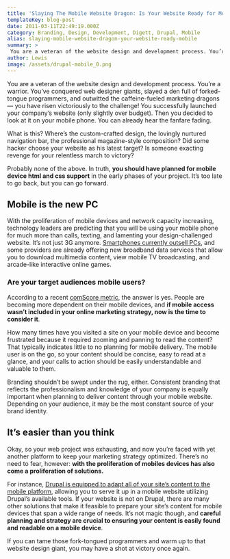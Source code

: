 ```yaml
---
title: 'Slaying The Mobile Website Dragon: Is Your Website Ready for Mobile?'
templateKey: blog-post
date: 2011-03-11T22:49:19.000Z
category: Branding, Design, Development, Digett, Drupal, Mobile
alias: slaying-mobile-website-dragon-your-website-ready-mobile
summary: > 
 You are a veteran of the website design and development process. You’re a warrior. You’ve conquered web designer giants, slayed a den full of forked-tongue programmers, and outwitted the caffeine-fueled marketing dragons — you have risen victoriously to the challenge! You successfully launched your company’s website (only slightly over budget). Then you decided to look at it on your mobile phone. You can already hear the fanfare fading.
author: Lewis
image: /assets/drupal-mobile_0.png
---
```


You are a veteran of the website design and development process. You’re a warrior. You’ve conquered web designer giants, slayed a den full of forked-tongue programmers, and outwitted the caffeine-fueled marketing dragons — you have risen victoriously to the challenge! You successfully launched your company’s website (only slightly over budget). Then you decided to look at it on your mobile phone. You can already hear the fanfare fading.

What is this? Where’s the custom-crafted design, the lovingly nurtured navigation bar, the professional magazine-style composition? Did some hacker choose your website as his latest target? Is someone exacting revenge for your relentless march to victory?

Probably none of the above. In truth, **you should have planned for mobile device html and css support** in the early phases of your project. It’s too late to go back, but you can go forward.

Mobile is the new PC
--------------------

With the proliferation of mobile devices and network capacity increasing, technology leaders are predicting that you will be using your mobile phone for much more than calls, texting, and lamenting your design-challenged website. It’s not just 3G anymore. [Smartphones currently outsell PCs](http://www.idc.com/about/viewpressrelease.jsp?containerId=prUS22689111&sectionId=null&elementId=null&pageType=SYNOPSIS), and some providers are already offering new broadband data services that allow you to download multimedia content, view mobile TV broadcasting, and arcade-like interactive online games.

### Are your target audiences mobile users?

According to a recent [comScore metric](http://googlemobileads.blogspot.com/), the answer is yes. People are becoming more dependent on their mobile devices, and **if mobile access wasn’t included in your online marketing strategy, now is the time to consider it**.

How many times have you visited a site on your mobile device and become frustrated because it required zooming and panning to read the content? That typically indicates little to no planning for mobile delivery. The mobile user is on the go, so your content should be concise, easy to read at a glance, and your calls to action should be easily understandable and valuable to them.

Branding shouldn’t be swept under the rug, either. Consistent branding that reflects the professionalism and knowledge of your company is equally important when planning to deliver content through your mobile website. Depending on your audience, it may be the most constant source of your brand identity.

It’s easier than you think
--------------------------

Okay, so your web project was exhausting, and now you’re faced with yet another platform to keep your marketing strategy optimized. There’s no need to fear, however: **with the proliferation of mobiles devices has also come a proliferation of solutions.**

For instance, [Drupal is equipped to adapt all of your site’s content to the mobile platform](/insights/mobilize-your-drupal-site-mobile-tools), allowing you to serve it up in a mobile website utilizing Drupal’s available tools. If your website is not on Drupal, there are many other solutions that make it feasible to prepare your site’s content for mobile devices that span a wide range of needs. It’s not magic though, and **careful planning and strategy are crucial to ensuring your content is easily found and readable on a mobile device**.

If you can tame those fork-tongued programmers and warm up to that website design giant, you may have a shot at victory once again.